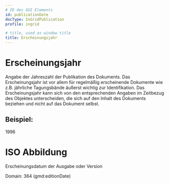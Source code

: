 ```yaml
---
# ID des GUI Elements
id: publicationDate
docType: InGridPublication
profile: ingrid

# title, used as window title
title: Erscheinungsjahr
---
```


# Erscheinungsjahr

Angabe der Jahreszahl der Publikation des Dokuments. Das Erscheinungsjahr ist vor allem für regelmäßig erscheinende Dokumente wie z.B. jährliche Tagungsbände äußerst wichtig zur Identifikation. Das Erscheinungsjahr kann sich von den entsprechenden Angaben im Zeitbezug des Objektes unterscheiden, die sich auf den Inhalt des Dokuments beziehen und nicht auf das Dokument selbst.

## Beispiel:

1996

# ISO Abbildung

Erscheinungsdatum der Ausgabe oder Version

Domain: 364 (gmd:editionDate)
